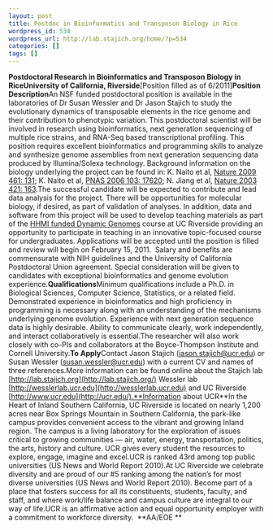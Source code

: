 ```yaml
---
layout: post
title: Postdoc in Bioinformatics and Transposon Biology in Rice
wordpress_id: 534
wordpress_url: http://lab.stajich.org/home/?p=534
categories: []
tags: []
---
```

**Postdoctoral Research in Bioinformatics and Transposon Biology in RiceUniversity of California, Riverside**[Position filled as of 6/2011]**Position Description**An NSF funded postdoctoral position is available in the laboratories of Dr Susan Wessler and Dr Jason Stajich to study the evolutionary dynamics of transposable elements in the rice genome and their contribution to phenotypic variation. This postdoctoral scientist will be involved in research using bioinformatics, next generation sequencing of multiple rice strains, and RNA-Seq based transcriptional profiling. This position requires excellent bioinformatics and programming skills to analyze and synthesize genome assemblies from next generation sequencing data produced by Illumina/Solexa technology. Background information on the biology underlying the project can be found in: K. Naito et al, [Nature 2009 461: 131](http://dx.doi.org/10.1038/nature08479); K. Naito et al, [PNAS 2006 103: 17620](http://dx.doi.org/10.1073/pnas.0605421103); N. Jiang et al, [Nature 2003 421: 163](http://dx.doi.org/10.1038/nature01214).The successful candidate will be expected to contribute and lead data analysis for the project. There will be opportunities for molecular biology, if desired, as part of validation of analyses. In addition, data and software from this project will be used to develop teaching materials as part of the [HHMI funded Dynamic Genomes](http://www.hhmi.org/grants/professors/wessler.html) course at UC Riverside providing an opportunity to participate in teaching in an innovative topic-focused course for undergraduates. Applications will be accepted until the position is filled and review will begin on February 15, 2011.  Salary and benefits are commensurate with NIH guidelines and the University of California Postdoctoral Union agreement. Special consideration will be given to candidates with exceptional bioinformatics and genome evolution experience.**Qualifications**Minimum qualifications include a Ph.D. in Biological Sciences, Computer Science, Statistics, or a related field. Demonstrated experience in bioinformatics and high proficiency in programming is necessary along with an understanding of the mechanisms underlying genome evolution. Experience with next generation sequence data is highly desirable. Ability to communicate clearly, work independently, and interact collaboratively is essential.The researcher will also work closely with co-PIs and collaborators at the Boyce-Thompson Institute and Cornell University.**To Apply**Contact Jason Stajich ([jason.stajich@ucr.edu](mailto:jason.stajich@ucr.edu)) or Susan Wessler ([susan.wessler@ucr.edu](mailto:susan.wessler@ucr.edu)) with a current CV and names of three references.More information can be found online about the Stajich lab [http://lab.stajich.org](http://lab.stajich.org/) Wessler lab [http://wesslerlab.ucr.edu](http://wesslerlab.ucr.edu) and UC Riverside [http://www.ucr.edu](http://ucr.edu/).**Information about UCR**In the Heart of Inland Southern California, UC Riverside is located on nearly 1,200 acres near Box Springs Mountain in Southern California, the park-like campus provides convenient access to the vibrant and growing Inland region. The campus is a living laboratory for the exploration of issues critical to growing communities — air, water, energy, transportation, politics, the arts, history and culture. UCR gives every student the resources to explore, engage, imagine and excel.UCR is ranked 43rd among top public universities (US News and World Report 2010).At UC Riverside we celebrate diversity and are proud of our #5 ranking among the nation’s for most diverse universities (US News and World Report 2010). Become part of a place that fosters success for all its constituents, students, faculty, and staff, and where work/life balance and campus culture are integral to our way of life.UCR is an affirmative action and equal opportunity employer with a commitment to workforce diversity.  **AA/EOE **&nbsp;
